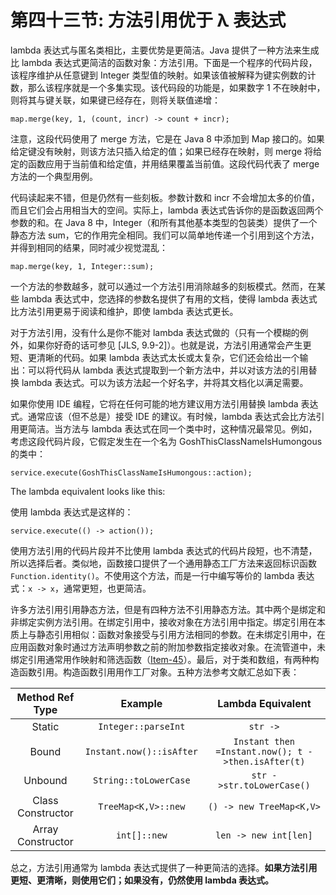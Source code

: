 # 第四十三节: 方法引用优于 λ 表达式

lambda 表达式与匿名类相比，主要优势是更简洁。Java 提供了一种方法来生成比 lambda 表达式更简洁的函数对象：方法引用。下面是一个程序的代码片段，该程序维护从任意键到 Integer 类型值的映射。如果该值被解释为键实例数的计数，那么该程序就是一个多集实现。该代码段的功能是，如果数字 1 不在映射中，则将其与键关联，如果键已经存在，则将关联值递增：

```
map.merge(key, 1, (count, incr) -> count + incr);
```

注意，这段代码使用了 merge 方法，它是在 Java 8 中添加到 Map 接口的。如果给定键没有映射，则该方法只插入给定的值；如果已经存在映射，则 merge 将给定的函数应用于当前值和给定值，并用结果覆盖当前值。这段代码代表了 merge 方法的一个典型用例。

代码读起来不错，但是仍然有一些刻板。参数计数和 incr 不会增加太多的价值，而且它们会占用相当大的空间。实际上，lambda 表达式告诉你的是函数返回两个参数的和。在 Java 8 中，Integer（和所有其他基本类型的包装类）提供了一个静态方法 sum，它的作用完全相同。我们可以简单地传递一个引用到这个方法，并得到相同的结果，同时减少视觉混乱：

```
map.merge(key, 1, Integer::sum);
```

一个方法的参数越多，就可以通过一个方法引用消除越多的刻板模式。然而，在某些 lambda 表达式中，您选择的参数名提供了有用的文档，使得 lambda 表达式比方法引用更易于阅读和维护，即使 lambda 表达式更长。

对于方法引用，没有什么是你不能对 lambda 表达式做的（只有一个模糊的例外，如果你好奇的话可参见 [JLS, 9.9-2]）。也就是说，方法引用通常会产生更短、更清晰的代码。如果 lambda 表达式太长或太复杂，它们还会给出一个输出：可以将代码从 lambda 表达式提取到一个新方法中，并以对该方法的引用替换 lambda 表达式。可以为该方法起一个好名字，并将其文档化以满足需要。

如果你使用 IDE 编程，它将在任何可能的地方建议用方法引用替换 lambda 表达式。通常应该（但不总是）接受 IDE 的建议。有时候，lambda 表达式会比方法引用更简洁。当方法与 lambda 表达式在同一个类中时，这种情况最常见。例如，考虑这段代码片段，它假定发生在一个名为 GoshThisClassNameIsHumongous 的类中：

```
service.execute(GoshThisClassNameIsHumongous::action);
```

The lambda equivalent looks like this:

使用 lambda 表达式是这样的：

```
service.execute(() -> action());
```

使用方法引用的代码片段并不比使用 lambda 表达式的代码片段短，也不清楚，所以选择后者。类似地，函数接口提供了一个通用静态工厂方法来返回标识函数 `Function.identity()`。不使用这个方法，而是一行中编写等价的 lambda 表达式：`x -> x`，通常更短，也更简洁。

许多方法引用引用静态方法，但是有四种方法不引用静态方法。其中两个是绑定和非绑定实例方法引用。在绑定引用中，接收对象在方法引用中指定。绑定引用在本质上与静态引用相似：函数对象接受与引用方法相同的参数。在未绑定引用中，在应用函数对象时通过方法声明参数之前的附加参数指定接收对象。在流管道中，未绑定引用通常用作映射和筛选函数（[Item-45](../Chapter-7/Chapter-7-Item-45-Use-streams-judiciously)）。最后，对于类和数组，有两种构造函数引用。构造函数引用用作工厂对象。五种方法参考文献汇总如下表：

|    Method Ref Type    |       Example       |      Lambda Equivalent     |
|:-------:|:-------:|:-------:|
|   Static  |     `Integer::parseInt`    |   `str ->`   |
|   Bound  |     `Instant.now()::isAfter`    |   `Instant then =Instant.now(); t ->then.isAfter(t)`   |
|   Unbound  |     `String::toLowerCase`    |   `str ->str.toLowerCase()`   |
|   Class Constructor  |     `TreeMap<K,V>::new`    |   `() -> new TreeMap<K,V>`   |
|   Array Constructor  |     `int[]::new`    |   `len -> new int[len]`   |

总之，方法引用通常为 lambda 表达式提供了一种更简洁的选择。**如果方法引用更短、更清晰，则使用它们；如果没有，仍然使用 lambda 表达式。**
